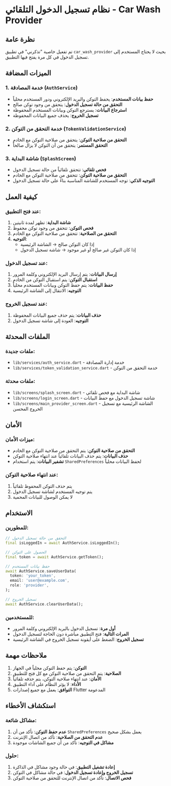 # نظام تسجيل الدخول التلقائي - Car Wash Provider

## نظرة عامة
تم تفعيل خاصية "تذكرني" في تطبيق `car_wash_provider` بحيث لا يحتاج المستخدم إلى تسجيل الدخول في كل مرة يفتح فيها التطبيق.

## الميزات المضافة

### 1. خدمة المصادقة (`AuthService`)
- **حفظ بيانات المستخدم**: يحفظ التوكن والبريد الإلكتروني ودور المستخدم محلياً
- **التحقق من حالة تسجيل الدخول**: يتحقق من وجود توكن صالح
- **استرجاع البيانات**: يسترجع التوكن وبيانات المستخدم المحفوظة
- **تسجيل الخروج**: يحذف جميع البيانات المحفوظة

### 2. خدمة التحقق من التوكن (`TokenValidationService`)
- **التحقق من صلاحية التوكن**: يتحقق من صلاحية التوكن مع الخادم
- **التحقق المستمر**: يتحقق من أن التوكن لا يزال صالحاً

### 3. شاشة البداية (`SplashScreen`)
- **فحص تلقائي**: تتحقق تلقائياً من حالة تسجيل الدخول
- **التحقق من صلاحية التوكن**: تتحقق من صلاحية التوكن مع الخادم
- **التوجيه الذكي**: توجه المستخدم للشاشة المناسبة بناءً على حالة تسجيل الدخول

## كيفية العمل

### عند فتح التطبيق:
1. **شاشة البداية**: تظهر لمدة ثانيتين
2. **فحص التوكن**: تتحقق من وجود توكن محفوظ
3. **التحقق من الصلاحية**: تتحقق من صلاحية التوكن مع الخادم
4. **التوجيه**:
   - إذا كان التوكن صالح → الشاشة الرئيسية
   - إذا كان التوكن غير صالح أو غير موجود → شاشة تسجيل الدخول

### عند تسجيل الدخول:
1. **إرسال البيانات**: يتم إرسال البريد الإلكتروني وكلمة المرور
2. **استقبال التوكن**: يتم استقبال التوكن من الخادم
3. **حفظ البيانات**: يتم حفظ التوكن وبيانات المستخدم محلياً
4. **التوجيه**: الانتقال إلى الشاشة الرئيسية

### عند تسجيل الخروج:
1. **حذف البيانات**: يتم حذف جميع البيانات المحفوظة
2. **التوجيه**: العودة إلى شاشة تسجيل الدخول

## الملفات المحدثة

### ملفات جديدة:
- `lib/services/auth_service.dart` - خدمة إدارة المصادقة
- `lib/services/token_validation_service.dart` - خدمة التحقق من التوكن

### ملفات محدثة:
- `lib/screens/splash_screen.dart` - شاشة البداية مع فحص تلقائي
- `lib/screens/login_screen.dart` - شاشة تسجيل الدخول مع حفظ البيانات
- `lib/screens/main_provider_screen.dart` - الشاشة الرئيسية مع تسجيل الخروج المحسن

## الأمان

### ميزات الأمان:
- **التحقق من صلاحية التوكن**: يتم التحقق من صلاحية التوكن مع الخادم
- **حذف البيانات**: يتم حذف البيانات تلقائياً عند انتهاء صلاحية التوكن
- **تشفير البيانات**: يتم استخدام `SharedPreferences` لحفظ البيانات محلياً

### عند انتهاء صلاحية التوكن:
1. يتم حذف التوكن المحفوظ تلقائياً
2. يتم توجيه المستخدم لشاشة تسجيل الدخول
3. لا يمكن الوصول للبيانات المحمية

## الاستخدام

### للمطورين:
```dart
// التحقق من حالة تسجيل الدخول
final isLoggedIn = await AuthService.isLoggedIn();

// الحصول على التوكن
final token = await AuthService.getToken();

// حفظ بيانات المستخدم
await AuthService.saveUserData(
  token: 'your_token',
  email: 'user@example.com',
  role: 'provider',
);

// تسجيل الخروج
await AuthService.clearUserData();
```

### للمستخدمين:
- **أول مرة**: تسجيل الدخول بالبريد الإلكتروني وكلمة المرور
- **المرات التالية**: فتح التطبيق مباشرة دون الحاجة لتسجيل الدخول
- **تسجيل الخروج**: الضغط على أيقونة تسجيل الخروج في الشاشة الرئيسية

## ملاحظات مهمة

1. **التوكن**: يتم حفظ التوكن محلياً في الجهاز
2. **الصلاحية**: يتم التحقق من صلاحية التوكن مع كل فتح للتطبيق
3. **الأمان**: عند انتهاء صلاحية التوكن، يتم حذفه تلقائياً
4. **الأداء**: لا يؤثر النظام على أداء التطبيق
5. **التوافق**: يعمل مع جميع إصدارات Flutter المدعومة

## استكشاف الأخطاء

### مشاكل شائعة:
1. **عدم حفظ التوكن**: تأكد من أن `SharedPreferences` يعمل بشكل صحيح
2. **عدم التحقق من الصلاحية**: تأكد من اتصال الإنترنت
3. **مشاكل في التوجيه**: تأكد من أن جميع الشاشات موجودة

### حلول:
1. **إعادة تشغيل التطبيق**: في حالة وجود مشاكل في الذاكرة
2. **تسجيل الخروج وإعادة تسجيل الدخول**: في حالة مشاكل في التوكن
3. **فحص الاتصال**: تأكد من اتصال الإنترنت للتحقق من صلاحية التوكن
